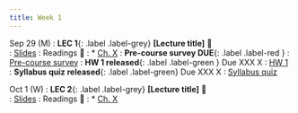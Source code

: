 ```yaml
---
title: Week 1 
---
```


Sep 29 (M)
: **LEC 1**{: .label .label-grey} **[Lecture title]** 🎥  
    : [Slides](.)
: Readings 📖
: * [Ch. X](.)
:  **Pre-course survey DUE**{: .label .label-red } 
    : [Pre-course survey](.)
:  **HW 1 released**{: .label .label-green } Due XXX X
    : [HW 1](.)
:  **Syllabus quiz released**{: .label .label-green} Due XXX X
    : [Syllabus quiz](.)

Oct 1 (W)
: **LEC 2**{: .label .label-grey} **[Lecture title]** 🎥  
    : [Slides](.)
: Readings 📖
: * [Ch. X](.)
